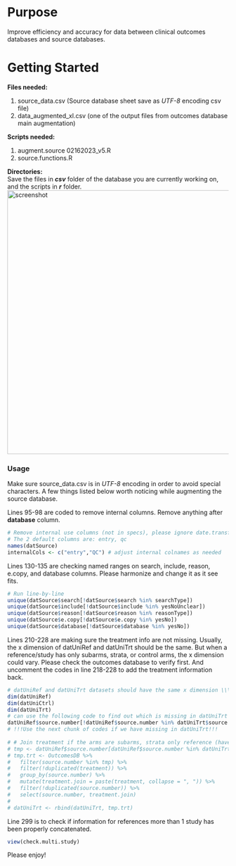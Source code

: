 # Purpose
Improve efficiency and accuracy for data between clinical outcomes databases and source databases.

# Getting Started
**Files needed:**
1. source_data.csv (Source database sheet save as *UTF-8* encoding csv file)
2. data_augmented_xl.csv (one of the output files from outcomes database main augmentation)

**Scripts needed:**
1. augment.source 02162023_v5.R
2. source.functions.R

**Directories:**<br>
Save the files in ***csv*** folder of the database you are currently working on, and the scripts in ***r*** folder.<br>
<img width="600" alt="screenshot" src="https://user-images.githubusercontent.com/49822948/223860085-6c833ba4-e071-45b0-a2c1-09055c93e10b.PNG">

### Usage
Make sure source_data.csv is in *UTF-8* encoding in order to avoid special characters. A few things listed below worth noticing while augmenting the source database.
 
Lines 95-98 are coded to remove internal columns. Remove anything after **database** column.
```r
# Remove internal use columns (not in specs), please ignore date.transform column
# The 2 default columns are: entry, qc
names(datSource)
internalCols <- c("entry","QC") # adjust internal colnames as needed
```

Lines 130-135 are checking named ranges on search, include, reason, e.copy, and database columns. Please harmonize and change it as it see fits.
```r
# Run line-by-line
unique(datSource$search[!datSource$search %in% searchType])
unique(datSource$include[!datSource$include %in% yesNoUnclear])
unique(datSource$reason[!datSource$reason %in% reasonType])
unique(datSource$e.copy[!datSource$e.copy %in% yesNo])
unique(datSource$database[!datSource$database %in% yesNo])
```

Lines 210-228 are making sure the treatment info are not missing. Usually, the x dimension of datUniRef and datUniTrt should be the same. But when a reference/study has only subarms, strata, or control arms, the x dimension could vary. Please check the outcomes database to verify first. And uncomment the codes in line 218-228 to add the treatment information back.
```r
# datUniRef and datUniTrt datasets should have the same x dimension \\\datUniCtrl could be missing due to single arm studies
dim(datUniRef)
dim(datUniCtrl)
dim(datUniTrt)
# can use the following code to find out which is missing in datUniTrt and look into augemented db
datUniRef$source.number[!datUniRef$source.number %in% datUniTrt$source.number]
# !!!Use the next chunk of codes if we have missing in datUniTrt!!!
 
# # Join treatment if the arms are subarms, strata only reference (have to check first in outcomes DB)
# tmp <- datUniRef$source.number[datUniRef$source.number %in% datUniTrt$source.number == FALSE]
# tmp.trt <- OutcomesDB %>%
#   filter(source.number %in% tmp) %>%
#   filter(!duplicated(treatment)) %>%
#   group_by(source.number) %>%
#   mutate(treatment.join = paste(treatment, collapse = ", ")) %>%
#   filter(!duplicated(source.number)) %>%
#   select(source.number, treatment.join)
# 
# datUniTrt <- rbind(datUniTrt, tmp.trt)
```

Line 299 is to check if information for references more than 1 study has been properly concatenated.
```r
view(check.multi.study)
```

Please enjoy!
